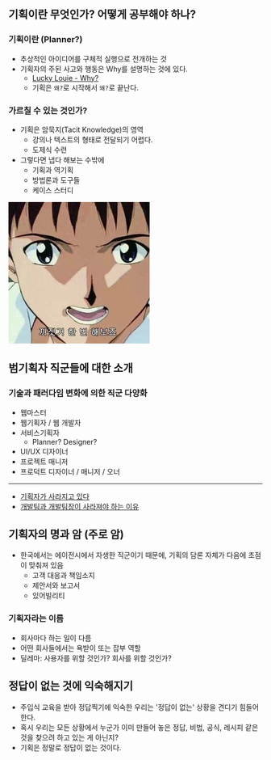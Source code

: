 ## 기획이란 무엇인가? 어떻게 공부해야 하나?

### 기획이란 (Planner?)

- 추상적인 아이디어를 구체적 실행으로 전개하는 것
- 기획자의 주된 사고와 행동은 Why를 설명하는 것에 있다.
	- [Lucky Louie - Why?](https://www.youtube.com/watch?v=znE5yuiKj-Y)
	- 기획은 `왜?`로 시작해서 `왜?`로 끝난다.

### 가르칠 수 있는 것인가?

- 기획은 암묵지(Tacit Knowledge)의 영역
	- 강의나 텍스트의 형태로 전달되기 어렵다.
	- 도제식 수련
- 그렇다면 냅다 해보는 수밖에
	- 기획과 역기획
	- 방법론과 도구들
	- 케이스 스터디

![](../attachments/ux-then-just-do.png)

## 범기획자 직군들에 대한 소개

### 기술과 패러다임 변화에 의한 직군 다양화

- 웹마스터
- 웹기획자 / 웹 개발자
- 서비스기획자
	- Planner? Designer?
- UI/UX 디자이너
- 프로젝트 매니저
- 프로덕트 디자이너 / 매니저 / 오너 

***

- [기획자가 사라지고 있다](https://seokjun.kim/why-engineers-become-ceo/)
- [개발팀과 개발팀장이 사라져야 하는 이유](https://seokjun.kim/no-reason-for-dev-team/)

## 기획자의 명과 암 (주로 암)

- 한국에서는 에이전시에서 자생한 직군이기 때문에, 기획의 담론 자체가 다음에 초점이 맞춰져 있음
	- 고객 대응과 책임소지
	- 제안서와 보고서
	- 있어빌리티

### 기획자라는 이름

- 회사마다 하는 일이 다름
- 어떤 회사들에서는 욕받이 또는 잡부 역할
- 딜레마: 사용자를 위할 것인가? 회사를 위할 것인가?

## 정답이 없는 것에 익숙해지기

- 주입식 교육을 받아 정답찍기에 익숙한 우리는 '정답이 없는' 상황을 견디기 힘들어한다.
- 혹시 우리는 모든 상황에서 누군가 이미 만들어 놓은 정답, 비법, 공식, 레시피 같은 것을 찾으려 하고 있는 게 아닌지?
- 기획은 정말로 정답이 없는 것이다. 